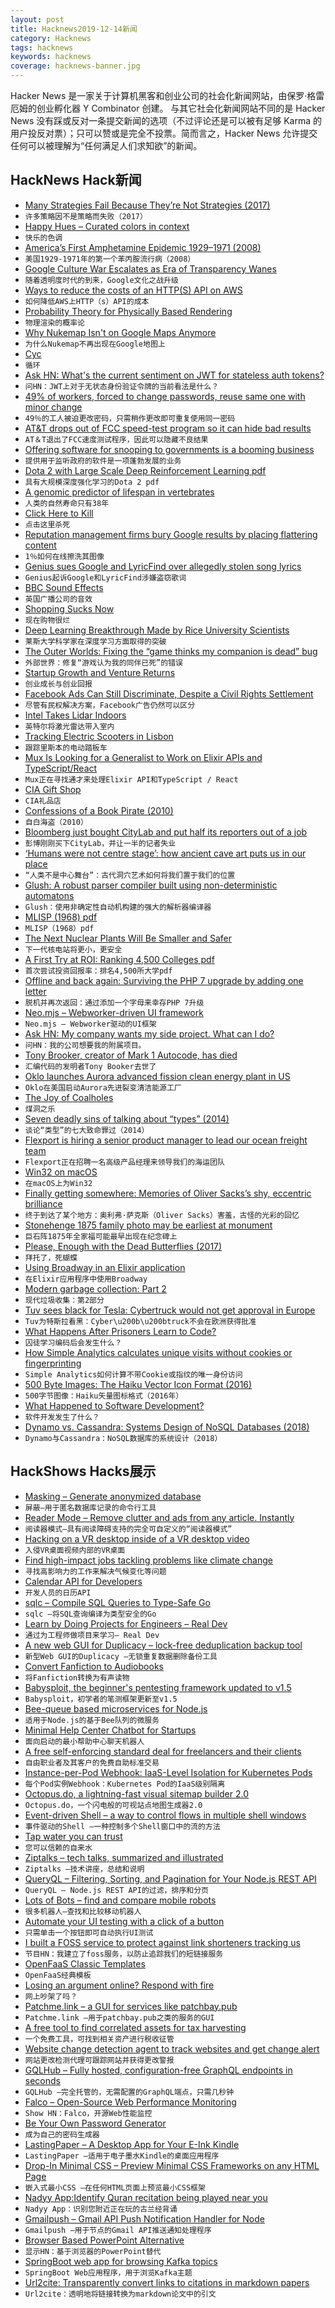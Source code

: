 ```yaml
---
layout: post
title: Hacknews2019-12-14新闻
category: Hacknews
tags: hacknews
keywords: hacknews
coverage: hacknews-banner.jpg
---
```


Hacker News 是一家关于计算机黑客和创业公司的社会化新闻网站，由保罗·格雷厄姆的创业孵化器 Y Combinator 创建。
与其它社会化新闻网站不同的是 Hacker News 没有踩或反对一条提交新闻的选项（不过评论还是可以被有足够 Karma 的用户投反对票）；只可以赞或是完全不投票。简而言之，Hacker News 允许提交任何可以被理解为“任何满足人们求知欲”的新闻。

## HackNews Hack新闻


- [Many Strategies Fail Because They’re Not Strategies (2017)](https://hbr.org/2017/11/many-strategies-fail-because-theyre-not-actually-strategies)
- `许多策略因不是策略而失败（2017）`
- [Happy Hues – Curated colors in context](https://www.happyhues.co/)
- `快乐的色调`
- [America’s First Amphetamine Epidemic 1929–1971 (2008)](https://www.ncbi.nlm.nih.gov/pmc/articles/PMC2377281)
- `美国1929-1971年的第一个苯丙胺流行病（2008）`
- [Google Culture War Escalates as Era of Transparency Wanes](https://www.bloomberg.com/news/articles/2019-12-13/google-culture-war-escalates-as-era-of-transparency-wanes)
- `随着透明度时代的到来，Google文化之战升级`
- [Ways to reduce the costs of an HTTP(S) API on AWS](https://gameanalytics.com/blog/reduce-costs-https-api-aws.html)
- `如何降低AWS上HTTP（s）API的成本`
- [Probability Theory for Physically Based Rendering](https://jacco.ompf2.com/2019/12/11/probability-theory-for-physically-based-rendering/)
- `物理渲染的概率论`
- [Why Nukemap Isn't on Google Maps Anymore](http://blog.nuclearsecrecy.com/2019/12/13/why-nukemap-isnt-on-google-maps-anymore/)
- `为什么Nukemap不再出现在Google地图上`
- [Cyc](https://en.wikipedia.org/wiki/Cyc)
- `循环`
- [Ask HN: What's the current sentiment on JWT for stateless auth tokens?](item?id=21783303)
- `问HN：JWT上对于无状态身份验证令牌的当前看法是什么？`
- [49% of workers, forced to change passwords, reuse same one with minor change](https://www.grahamcluley.com/49-of-workers-when-forced-to-update-their-password-reuse-the-same-one-with-just-a-minor-change/)
- `49％的工人被迫更改密码，只需稍作更改即可重复使用同一密码`
- [AT&T drops out of FCC speed-test program so it can hide bad results](https://arstechnica.com/tech-policy/2019/12/att-drops-out-of-fcc-speed-test-program-so-it-can-hide-bad-results/)
- `AT＆T退出了FCC速度测试程序，因此可以隐藏不良结果`
- [Offering software for snooping to governments is a booming business](https://www.economist.com/business/2019/12/12/offering-software-for-snooping-to-governments-is-a-booming-business)
- `提供用于监听政府的软件是一项蓬勃发展的业务`
- [Dota 2 with Large Scale Deep Reinforcement Learning pdf](https://cdn.openai.com/dota-2.pdf)
- `具有大规模深度强化学习的Dota 2 pdf`
- [A genomic predictor of lifespan in vertebrates](https://www.nature.com/articles/s41598-019-54447-w)
- `人类的自然寿命只有38年`
- [Click Here to Kill](https://harpers.org/archive/2020/01/click-here-to-kill-dark-web-hitman/)
- `点击这里杀死`
- [Reputation management firms bury Google results by placing flattering content](https://www.wsj.com/articles/how-the-1-scrubs-its-image-online-11576233000)
- `1％如何在线擦洗其图像`
- [Genius sues Google and LyricFind over allegedly stolen song lyrics](https://www.theverge.com/2019/12/3/20993621/genius-google-lawsuit-stolen-lyrics-lyricfind)
- `Genius起诉Google和LyricFind涉嫌盗窃歌词`
- [BBC Sound Effects](http://bbcsfx.acropolis.org.uk/)
- `英国广播公司的音效`
- [Shopping Sucks Now](https://www.vice.com/en_us/article/9399mp/im-fed-up-with-shopping-it-blows-so-hard-why-cant-i-buy-anything-someone-help-me)
- `现在购物很烂`
- [Deep Learning Breakthrough Made by Rice University Scientists](https://arstechnica.com/gadgets/2019/12/mach-ai-training-linear-cost-exponential-gain/)
- `莱斯大学科学家在深度学习方面取得的突破`
- [The Outer Worlds: Fixing the “game thinks my companion is dead” bug](https://twitter.com/_taylorswope/status/1205252714680045568)
- `外部世界：修复“游戏认为我的同伴已死”的错误`
- [Startup Growth and Venture Returns](https://angel.co/blog/venture-returns)
- `创业成长与创业回报`
- [Facebook Ads Can Still Discriminate, Despite a Civil Rights Settlement](https://www.propublica.org/article/facebook-ads-can-still-discriminate-against-women-and-older-workers-despite-a-civil-rights-settlement)
- `尽管有民权解决方案，Facebook广告仍然可以区分`
- [Intel Takes Lidar Indoors](https://www.zdnet.com/article/intels-new-realsense-camera-brings-hi-res-lidar-to-a-small-form-factor/)
- `英特尔将激光雷达带入室内`
- [Tracking Electric Scooters in Lisbon](https://sknzl.github.io/posts/tracking-electric-scooters-in-lisbon/)
- `跟踪里斯本的电动踏板车`
- [Mux Is Looking for a Generalist to Work on Elixir APIs and TypeScript/React](https://mux.com/jobs?hnj=9)
- `Mux正在寻找通才来处理Elixir API和TypeScript / React`
- [CIA Gift Shop](https://www.eaamoc.com/home.php)
- `CIA礼品店`
- [Confessions of a Book Pirate (2010)](https://themillions.com/2010/01/confessions-of-a-book-pirate.html)
- `自白海盗（2010）`
- [Bloomberg just bought CityLab and put half its reporters out of a job](https://www.motherjones.com/media/2019/12/bloomberg-just-bought-citylab-and-put-half-its-reporters-out-of-a-job/)
- `彭博刚刚买下CityLab，并让一半的记者失业`
- [‘Humans were not centre stage’: how ancient cave art puts us in our place](https://www.theguardian.com/artanddesign/2019/dec/12/humans-were-not-centre-stage-ancient-cave-art-painting-lascaux-chauvet-altamira)
- `“人类不是中心舞台”：古代洞穴艺术如何将我们置于我们的位置`
- [Glush: A robust parser compiler built using non-deterministic automatons](https://www.sanity.io/blog/why-we-wrote-yet-another-parser-compiler)
- `Glush：使用非确定性自动机构建的强大的解析器编译器`
- [MLISP (1968) pdf](http://i.stanford.edu/pub/cstr/reports/cs/tr/68/92/CS-TR-68-92.pdf)
- `MLISP（1968）pdf`
- [The Next Nuclear Plants Will Be Smaller and Safer](https://www.wired.com/story/the-next-nuclear-plants-will-be-small-svelte-and-safer/)
- `下一代核电站将更小，更安全`
- [A First Try at ROI: Ranking 4,500 Colleges pdf](https://1gyhoq479ufd3yna29x7ubjn-wpengine.netdna-ssl.com/wp-content/uploads/College_ROI.pdf)
- `首次尝试投资回报率：排名4,500所大学pdf`
- [Offline and back again: Surviving the PHP 7 upgrade by adding one letter](https://alanhogan.com/blip)
- `脱机并再次返回：通过添加一个字母来幸存PHP 7升级`
- [Neo.mjs – Webworker-driven UI framework](https://github.com/neomjs/neo)
- `Neo.mjs – Webworker驱动的UI框架`
- [Ask HN: My company wants my side project. What can I do?](item?id=21786111)
- `问HN：我的公司想要我的附属项目。`
- [Tony Brooker, creator of Mark 1 Autocode, has died](https://www.nytimes.com/2019/12/13/technology/tony-brooker-dead.html)
- `汇编代码的发明者Tony Booker去世了`
- [Oklo launches Aurora advanced fission clean energy plant in US](https://www.nsenergybusiness.com/news/oklo-launches-aurora-plant/)
- `Oklo在美国启动Aurora先进裂变清洁能源工厂`
- [The Joy of Coalholes](https://cheltonia.wordpress.com/2009/10/08/the-joy-of-coalholes/)
- `煤洞之乐`
- [Seven deadly sins of talking about “types” (2014)](http://www.cl.cam.ac.uk/~srk31/blog/2014/10/07/#seven-type-sins)
- `谈论“类型”的七大致命罪过（2014）`
- [Flexport is hiring a senior product manager to lead our ocean freight team](https://www.flexport.com/careers/job/1786936)
- `Flexport正在招聘一名高级产品经理来领导我们的海运团队`
- [Win32 on macOS](https://www.winehq.org/pipermail/wine-devel/2019-December/156602.html)
- `在macOS上为Win32`
- [Finally getting somewhere: Memories of Oliver Sacks’s shy, eccentric brilliance](https://www.the-tls.co.uk/articles/finally-getting-somewhere/)
- `终于到达了某个地方：奥利弗·萨克斯（Oliver Sacks）害羞，古怪的光彩的回忆`
- [Stonehenge 1875 family photo may be earliest at monument](https://www.bbc.co.uk/news/uk-england-wiltshire-50743523)
- `巨石阵1875年全家福可能最早出现在纪念碑上`
- [Please, Enough with the Dead Butterflies (2017)](https://emilydamstra.com/news/please-enough-dead-butterflies/)
- `拜托了，死蝴蝶`
- [Using Broadway in an Elixir application](https://blog.appsignal.com/2019/12/12/how-to-use-broadway-in-your-elixir-application.html)
- `在Elixir应用程序中使用Broadway`
- [Modern garbage collection: Part 2](https://blog.plan99.net/modern-garbage-collection-part-2-1c88847abcfd)
- `现代垃圾收集：第2部分`
- [Tuv sees black for Tesla: Cybertruck would not get approval in Europe](https://www.en24.news/2019/12/tuv-sees-black-for-tesla-cybertruck-would-not-get-approval-in-europe.html)
- `Tuv为特斯拉看黑：Cyber\u200b\u200btruck不会在欧洲获得批准`
- [What Happens After Prisoners Learn to Code?](https://www.theatlantic.com/technology/archive/2019/12/from-prison-to-silicon-valley/603406/)
- `囚徒学习编码后会发生什么？`
- [How Simple Analytics calculates unique visits without cookies or fingerprinting](https://docs.simpleanalytics.com/uniques)
- `Simple Analytics如何计算不带Cookie或指纹的唯一身份访问`
- [500 Byte Images: The Haiku Vector Icon Format (2016)](http://blog.leahhanson.us/post/recursecenter2016/haiku_icons.html)
- `500字节图像：Haiku矢量图标格式（2016年）`
- [What Happened to Software Development?](https://hackernoon.com/what-happened-to-software-development-j92032w9)
- `软件开发发生了什么？`
- [Dynamo vs. Cassandra: Systems Design of NoSQL Databases (2018)](https://sujithjay.com/data-systems/dynamo-cassandra/)
- `Dynamo与Cassandra：NoSQL数据库的系统设计（2018）`


## HackShows Hacks展示

- [ Masking – Generate anonymized database](https://github.com/kibitan/masking)
- `屏蔽–用于匿名数据库记录的命令行工具`
- [ Reader Mode – Remove clutter and ads from any article. Instantly](https://readermode.io)
- `阅读器模式–具有阅读障碍支持的完全可自定义的“阅读器模式”`
- [ Hacking on a VR desktop inside of a VR desktop video](https://spacepub.space/videos/watch/f60bee0e-31d3-4aca-9e49-6fcdc87ad40d)
- `入侵VR桌面视频内部的VR桌面`
- [ Find high-impact jobs tackling problems like climate change](https://www.splashwithdolphin.com/)
- `寻找高影响力的工作来解决气候变化等问题`
- [ Calendar API for Developers](https://campaigndays.com)
- `开发人员的日历API`
- [ sqlc – Compile SQL Queries to Type-Safe Go](https://conroy.org/introducing-sqlc)
- `sqlc –将SQL查询编译为类型安全的Go`
- [ Learn by Doing Projects for Engineers – Real Dev](https://real.dev/)
- `通过为工程师做项目来学习– Real Dev`
- [ A new web GUI for Duplicacy – lock-free deduplication backup tool](https://duplicacy.com)
- `新型Web GUI的Duplicacy –无锁重复数据删除备份工具`
- [ Convert Fanfiction to Audiobooks](https://auditus.cc)
- `将Fanfiction转换为有声读物`
- [ Babysploit, the beginner's pentesting framework updated to v1.5](https://github.com/M4cs/Babysploit)
- `Babysploit，初学者的笔测框架更新至v1.5`
- [ Bee-queue based microservices for Node.js](https://github.com/umuplus/beems)
- `适用于Node.js的基于Bee队列的微服务`
- [ Minimal Help Center Chatbot for Startups](https://sparrw.launchaco.com/)
- `面向启动的最小帮助中心聊天机器人`
- [ A free self-enforcing standard deal for freelancers and their clients](http://freelancerprotocol.com/?source=hn)
- `自由职业者及其客户的免费自助标准交易`
- [ Instance-per-Pod Webhook: IaaS-Level Isolation for Kubernetes Pods](https://medium.com/nttlabs/instance-per-pod-bcbfb3ae2985)
- `每个Pod实例Webhook：Kubernetes Pod的IaaS级别隔离`
- [ Octopus.do, a lightning-fast visual sitemap builder 2.0](https://octopus.do)
- `Octopus.do，一个闪电般的可视站点地图生成器2.0`
- [ Event-driven Shell – a way to control flows in multiple shell windows](https://github.com/fearenales/event-driven-shell)
- `事件驱动的Shell –一种控制多个Shell窗口中的流的方法`
- [ Tap water you can trust](https://findtap.com/)
- `您可以信赖的自来水`
- [ Ziptalks – tech talks, summarized and illustrated](https://gumroad.com/ziptalks)
- `Ziptalks –技术讲座，总结和说明`
- [ QueryQL – Filtering, Sorting, and Pagination for Your Node.js REST API](https://github.com/TRUEPIC/queryql)
- `QueryQL – Node.js REST API的过滤，排序和分页`
- [ Lots of Bots – find and compare mobile robots](https://www.lotsofbots.com/en/)
- `很多机器人–查找和比较移动机器人`
- [ Automate your UI testing with a click of a button](http://qanairy.com)
- `只需单击一个按钮即可自动执行UI测试`
- [ I built a FOSS service to protect against link shorteners tracking us](https://unshort.link/)
- `节目HN：我建立了foss服务，以防止追踪我们的短链接服务`
- [ OpenFaaS Classic Templates](https://github.com/openfaas/templates)
- `OpenFaaS经典模板`
- [ Losing an argument online? Respond with fire](https://github.com/victorqribeiro/fireEffect)
- `网上吵架了吗？`
- [ Patchme.link – a GUI for services like patchbay.pub](https://patchme.link)
- `Patchme.link –用于patchbay.pub之类的服务的GUI`
- [ A free tool to find correlated assets for tax harvesting](https://tools.agentrisk.com/tax-harvesting)
- `一个免费工具，可找到相关资产进行税收征管`
- [ Website change detection agent to track websites and get change alert](https://www.agenty.com/products/change-detection-agent/)
- `网站更改检测代理可跟踪网站并获得更改警报`
- [ GQLHub – Fully hosted, configuration-free GraphQL endpoints in seconds](https://www.kickstarter.com/projects/thomasthornton/gqlhub-effortless-apis)
- `GQLHub –完全托管的，无需配置的GraphQL端点，只需几秒钟`
- [ Falco – Open-Source Web Performance Monitoring](https://github.com/theodo/falco)
- `Show HN：Falco，开源Web性能监控`
- [ Be Your Own Password Generator](https://hachibu.github.io/be-your-own-password-generator/)
- `成为自己的密码生成器`
- [ LastingPaper – A Desktop App for Your E-Ink Kindle](https://www.lastingpaper.com)
- `LastingPaper –适用于电子墨水Kindle的桌面应用程序`
- [ Drop-In Minimal CSS – Preview Minimal CSS Frameworks on any HTML Page](https://github.com/dohliam/dropin-minimal-css)
- `嵌入式最小CSS –在任何HTML页面上预览最小CSS框架`
- [ Nadyy App:Identify Quran recitation being played near you](https://nadyy.app)
- `Nadyy App：识别您附近正在玩的古兰经背诵`
- [ Gmailpush – Gmail API Push Notification Handler for Node](https://github.com/byeokim/gmailpush)
- `Gmailpush –用于节点的Gmail API推送通知处理程序`
- [ Browser Based PowerPoint Alternative](https://sizle.io/)
- `显示HN：基于浏览器的PowerPoint替代`
- [ SpringBoot web app for browsing Kafka topics](https://github.com/obsidiandynamics/kafdrop)
- `SpringBoot Web应用程序，用于浏览Kafka主题`
- [ Url2cite: Transparently convert links to citations in markdown papers](https://phiresky.github.io/blog/2019/pandoc-url2cite/?)
- `Url2cite：透明地将链接转换为markdown论文中的引文`

